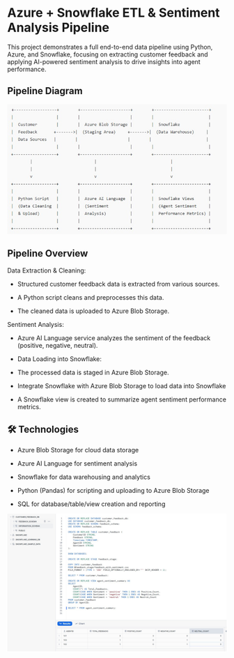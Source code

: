 # Azure + Snowflake ETL & Sentiment Analysis Pipeline
This project demonstrates a full end-to-end data pipeline using Python, Azure, and Snowflake, focusing on extracting customer feedback and applying AI-powered sentiment analysis to drive insights into agent performance.

## Pipeline Diagram

![Pipeline Diagram](https://github.com/andyg-dev/data-analysis-projects/blob/main/azure_ai_snowflake_speech_analytics/pipeline_diagram.jpg?raw=true)

## Pipeline Overview
Data Extraction & Cleaning:

- Structured customer feedback data is extracted from various sources.

- A Python script cleans and preprocesses this data.

- The cleaned data is uploaded to Azure Blob Storage.

Sentiment Analysis:

- Azure AI Language service analyzes the sentiment of the feedback (positive, negative, neutral).

- Data Loading into Snowflake:

- The processed data is staged in Azure Blob Storage.

- Integrate Snowflake with Azure Blob Storage to load data into Snowflake

- A Snowflake view is created to summarize agent sentiment performance metrics.

## 🛠️ Technologies
- Azure Blob Storage for cloud data storage

- Azure AI Language for sentiment analysis

- Snowflake for data warehousing and analytics

- Python (Pandas) for scripting and uploading to Azure Blob Storage

- SQL for database/table/view creation and reporting

![Sentiment Analysis Results](https://github.com/andyg-dev/data-analysis-projects/blob/main/azure_ai_snowflake_speech_analytics/snowflake_sql_sentiment_analysis_results.jpg?raw=true)
